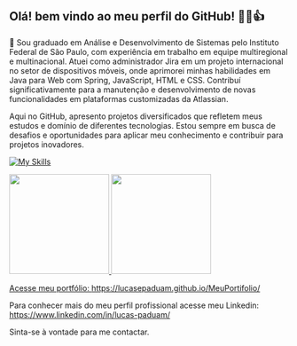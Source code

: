 ## Olá! bem vindo ao meu perfil do GitHub! 🧑‍🦲👍

💾 Sou graduado em Análise e Desenvolvimento de Sistemas pelo Instituto Federal de São Paulo, com experiência em trabalho em equipe multiregional e multinacional. 
Atuei como administrador Jira em um projeto internacional no setor de dispositivos móveis, onde aprimorei minhas habilidades em Java para Web com Spring, JavaScript, HTML e CSS. 
Contribuí significativamente para a manutenção e desenvolvimento de novas funcionalidades em plataformas customizadas da Atlassian.

Aqui no GitHub, apresento projetos diversificados que refletem meus estudos e domínio de diferentes tecnologias. Estou sempre em busca de desafios e oportunidades para aplicar meu conhecimento e contribuir para projetos inovadores.

[![My Skills](https://skillicons.dev/icons?i=java,js,nodejs,expressjs,html,css,python,c,cs,ts,spring,react,angular,jquery,androidstudio,visualstudio,vscode,godot,firebase,mongodb,mysql,npm,postman,git,github)](https://skillicons.dev)
 
<div>
<a href="https://github.com/LucasEPaduam">
<img height="180em" src="https://github-readme-stats-eight-lac.vercel.app/api/top-langs/?username=LucasEPaduam&layout=compact&langs_count=7&theme=dark"/>
<img height="180em" src="https://github-readme-stats-eight-lac.vercel.app/api?username=LucasEPaduam&show_icons=true&theme=dark&include_all_commits=true&count_private=true"/>
</div>

Acesse meu portfólio: https://lucasepaduam.github.io/MeuPortifolio/

Para conhecer mais do meu perfil profissional acesse meu Linkedin: https://www.linkedin.com/in/lucas-paduam/

Sinta-se à vontade para me contactar.



